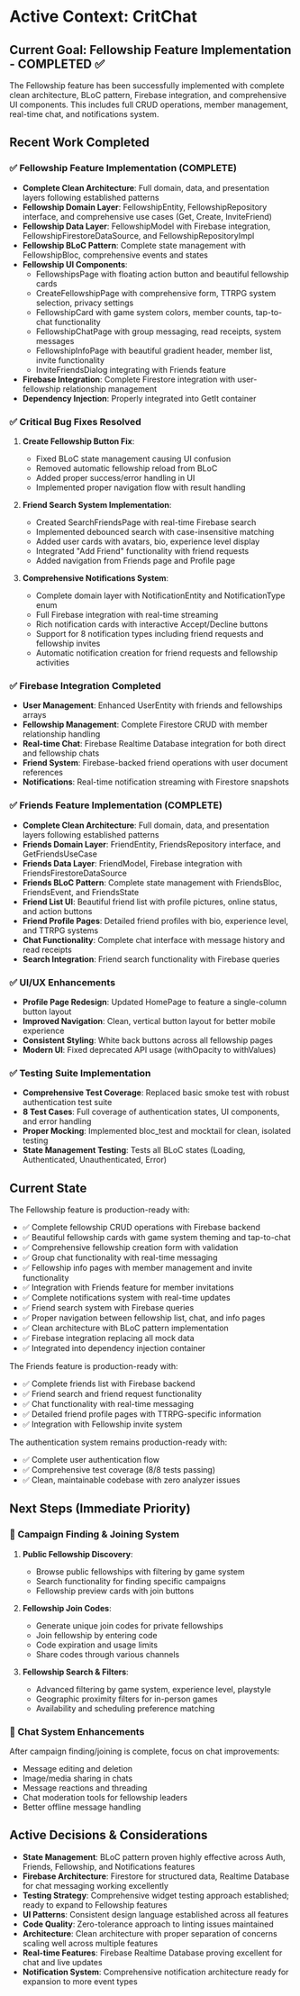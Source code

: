 # Active Context: CritChat

## Current Goal: Fellowship Feature Implementation - COMPLETED ✅

The Fellowship feature has been successfully implemented with complete clean architecture, BLoC pattern, Firebase integration, and comprehensive UI components. This includes full CRUD operations, member management, real-time chat, and notifications system.

## Recent Work Completed

### ✅ Fellowship Feature Implementation (COMPLETE)
- **Complete Clean Architecture**: Full domain, data, and presentation layers following established patterns
- **Fellowship Domain Layer**: FellowshipEntity, FellowshipRepository interface, and comprehensive use cases (Get, Create, InviteFriend)
- **Fellowship Data Layer**: FellowshipModel with Firebase integration, FellowshipFirestoreDataSource, and FellowshipRepositoryImpl
- **Fellowship BLoC Pattern**: Complete state management with FellowshipBloc, comprehensive events and states
- **Fellowship UI Components**: 
  - FellowshipsPage with floating action button and beautiful fellowship cards
  - CreateFellowshipPage with comprehensive form, TTRPG system selection, privacy settings
  - FellowshipCard with game system colors, member counts, tap-to-chat functionality
  - FellowshipChatPage with group messaging, read receipts, system messages
  - FellowshipInfoPage with beautiful gradient header, member list, invite functionality
  - InviteFriendsDialog integrating with Friends feature
- **Firebase Integration**: Complete Firestore integration with user-fellowship relationship management
- **Dependency Injection**: Properly integrated into GetIt container

### ✅ Critical Bug Fixes Resolved
1. **Create Fellowship Button Fix**: 
   - Fixed BLoC state management causing UI confusion
   - Removed automatic fellowship reload from BLoC
   - Added proper success/error handling in UI
   - Implemented proper navigation flow with result handling

2. **Friend Search System Implementation**:
   - Created SearchFriendsPage with real-time Firebase search
   - Implemented debounced search with case-insensitive matching
   - Added user cards with avatars, bio, experience level display
   - Integrated "Add Friend" functionality with friend requests
   - Added navigation from Friends page and Profile page

3. **Comprehensive Notifications System**:
   - Complete domain layer with NotificationEntity and NotificationType enum
   - Full Firebase integration with real-time streaming
   - Rich notification cards with interactive Accept/Decline buttons
   - Support for 8 notification types including friend requests and fellowship invites
   - Automatic notification creation for friend requests and fellowship activities

### ✅ Firebase Integration Completed
- **User Management**: Enhanced UserEntity with friends and fellowships arrays
- **Fellowship Management**: Complete Firestore CRUD with member relationship handling
- **Real-time Chat**: Firebase Realtime Database integration for both direct and fellowship chats
- **Friend System**: Firebase-backed friend operations with user document references
- **Notifications**: Real-time notification streaming with Firestore snapshots

### ✅ Friends Feature Implementation (COMPLETE)
- **Complete Clean Architecture**: Full domain, data, and presentation layers following established patterns
- **Friends Domain Layer**: FriendEntity, FriendsRepository interface, and GetFriendsUseCase
- **Friends Data Layer**: FriendModel, Firebase integration with FriendsFirestoreDataSource
- **Friends BLoC Pattern**: Complete state management with FriendsBloc, FriendsEvent, and FriendsState
- **Friend List UI**: Beautiful friend list with profile pictures, online status, and action buttons
- **Friend Profile Pages**: Detailed friend profiles with bio, experience level, and TTRPG systems
- **Chat Functionality**: Complete chat interface with message history and read receipts
- **Search Integration**: Friend search functionality with Firebase queries

### ✅ UI/UX Enhancements
- **Profile Page Redesign**: Updated HomePage to feature a single-column button layout
- **Improved Navigation**: Clean, vertical button layout for better mobile experience
- **Consistent Styling**: White back buttons across all fellowship pages
- **Modern UI**: Fixed deprecated API usage (withOpacity to withValues)

### ✅ Testing Suite Implementation
- **Comprehensive Test Coverage**: Replaced basic smoke test with robust authentication test suite
- **8 Test Cases**: Full coverage of authentication states, UI components, and error handling
- **Proper Mocking**: Implemented bloc_test and mocktail for clean, isolated testing
- **State Management Testing**: Tests all BLoC states (Loading, Authenticated, Unauthenticated, Error)

## Current State

The Fellowship feature is production-ready with:
- ✅ Complete fellowship CRUD operations with Firebase backend
- ✅ Beautiful fellowship cards with game system theming and tap-to-chat
- ✅ Comprehensive fellowship creation form with validation
- ✅ Group chat functionality with real-time messaging
- ✅ Fellowship info pages with member management and invite functionality
- ✅ Integration with Friends feature for member invitations
- ✅ Complete notifications system with real-time updates
- ✅ Friend search system with Firebase queries
- ✅ Proper navigation between fellowship list, chat, and info pages
- ✅ Clean architecture with BLoC pattern implementation
- ✅ Firebase integration replacing all mock data
- ✅ Integrated into dependency injection container

The Friends feature is production-ready with:
- ✅ Complete friends list with Firebase backend
- ✅ Friend search and friend request functionality
- ✅ Chat functionality with real-time messaging
- ✅ Detailed friend profile pages with TTRPG-specific information
- ✅ Integration with Fellowship invite system

The authentication system remains production-ready with:
- ✅ Complete user authentication flow
- ✅ Comprehensive test coverage (8/8 tests passing)
- ✅ Clean, maintainable codebase with zero analyzer issues

## Next Steps (Immediate Priority)

### 🔄 Campaign Finding & Joining System
1. **Public Fellowship Discovery**: 
   - Browse public fellowships with filtering by game system
   - Search functionality for finding specific campaigns
   - Fellowship preview cards with join buttons

2. **Fellowship Join Codes**:
   - Generate unique join codes for private fellowships
   - Join fellowship by entering code
   - Code expiration and usage limits
   - Share codes through various channels

3. **Fellowship Search & Filters**:
   - Advanced filtering by game system, experience level, playstyle
   - Geographic proximity filters for in-person games
   - Availability and scheduling preference matching

### 🔄 Chat System Enhancements
After campaign finding/joining is complete, focus on chat improvements:
- Message editing and deletion
- Image/media sharing in chats
- Message reactions and threading
- Chat moderation tools for fellowship leaders
- Better offline message handling

## Active Decisions & Considerations

- **State Management**: BLoC pattern proven highly effective across Auth, Friends, Fellowship, and Notifications features
- **Firebase Architecture**: Firestore for structured data, Realtime Database for chat messaging working excellently
- **Testing Strategy**: Comprehensive widget testing approach established; ready to expand to Fellowship features
- **UI Patterns**: Consistent design language established across all features
- **Code Quality**: Zero-tolerance approach to linting issues maintained
- **Architecture**: Clean architecture with proper separation of concerns scaling well across multiple features
- **Real-time Features**: Firebase Realtime Database proving excellent for chat and live updates
- **Notification System**: Comprehensive notification architecture ready for expansion to more event types 